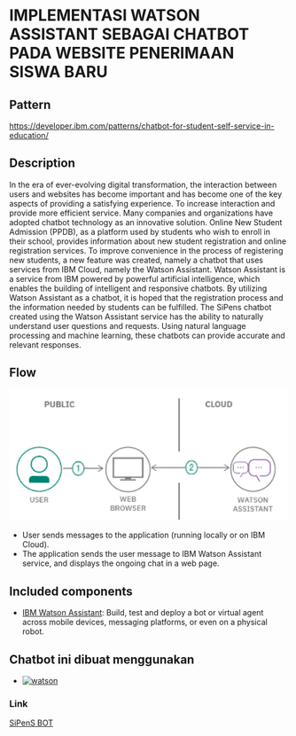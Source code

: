 # IMPLEMENTASI WATSON ASSISTANT SEBAGAI CHATBOT PADA WEBSITE PENERIMAAN SISWA BARU

## Pattern
https://developer.ibm.com/patterns/chatbot-for-student-self-service-in-education/

## Description
In the era of ever-evolving digital transformation, the interaction between users and websites has become important and has become one of the key aspects of providing a satisfying experience. To increase interaction and provide more efficient service. Many companies and organizations have adopted chatbot technology as an innovative solution.
Online New Student Admission (PPDB), as a platform used by students who wish to enroll in their  school, provides information about new student registration and online registration services. To improve convenience in the process of registering new students, a new feature was created, namely a chatbot that uses services from IBM Cloud, namely the Watson Assistant. Watson Assistant is a service from IBM powered by powerful artificial intelligence, which enables the building of intelligent and responsive chatbots. By utilizing Watson Assistant as a chatbot, it is hoped that the registration process and the information needed by students can be fulfilled.
The SiPens chatbot created using the Watson Assistant service has the ability to naturally understand user questions and requests. Using natural language processing and machine learning, these chatbots can provide accurate and relevant responses.





## Flow

<img src="./Foto/Arsitektur.png" alt="Architecture" /> 

- User sends messages to the application (running locally or on IBM Cloud).
- The application sends the user message to IBM Watson Assistant service, and displays the ongoing chat in a web page.


## Included components

* [IBM Watson Assistant](https://www.ibm.com/cloud/watson-assistant/): Build, test and deploy a bot or virtual agent across mobile devices, messaging platforms, or even on a physical robot.


## Chatbot ini dibuat menggunakan 

* [![watson][watson]][watson]

### Link
[SiPenS BOT](https://gandabagus.github.io/bot/)


  [watson]: https://img.shields.io/badge/watson-assistant-blue
